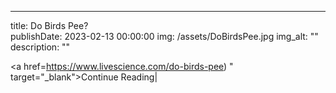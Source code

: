 ---
title: Do Birds Pee?  
publishDate: 2023-02-13 00:00:00
img: /assets/DoBirdsPee.jpg
img_alt: ""
description: ""

<a href=https://www.livescience.com/do-birds-pee) " target="_blank">Continue Reading</a>|


